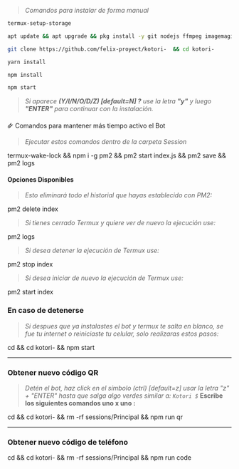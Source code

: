 > *Comandos para instalar de forma manual*

```bash
termux-setup-storage
```
```bash
apt update && apt upgrade && pkg install -y git nodejs ffmpeg imagemagick yarn
```
```bash
git clone https://github.com/felix-proyect/kotori-  && cd kotori-
```

```bash
yarn install
```

```bash
npm install
```

```bash
npm start
```

> *Si aparece **(Y/I/N/O/D/Z) [default=N] ?** use la letra **"y"** y luego **"ENTER"** para continuar con la instalación.*


🜸 Comandos para mantener más tiempo activo el Bot

> *Ejecutar estos comandos dentro de la carpeta Session*

termux-wake-lock && npm i -g pm2 && pm2 start index.js && pm2 save && pm2 logs 

#### Opciones Disponibles
> *Esto eliminará todo el historial que hayas establecido con PM2:*

pm2 delete index

> *Si tienes cerrado Termux y quiere ver de nuevo la ejecución use:*

pm2 logs 

> *Si desea detener la ejecución de Termux use:*

pm2 stop index

> *Si desea iniciar de nuevo la ejecución de Termux use:*

pm2 start index

### En caso de detenerse
> _Si despues que ya instalastes el bot y termux te salta en blanco, se fue tu internet o reiniciaste tu celular, solo realizaras estos pasos:_


cd && cd kotori- && npm start

----
### Obtener nuevo código QR

> *Detén el bot, haz click en el símbolo (ctrl) [default=z] usar la letra "z" + "ENTER" hasta que salga algo verdes similar a: `Kotori $`*
> **Escribe los siguientes comandos uno x uno :**

cd && cd kotori- && rm -rf sessions/Principal && npm run qr

----
### Obtener nuevo código de teléfono 

cd && cd kotori- && rm -rf sessions/Principal && npm run code